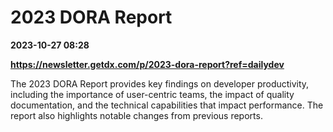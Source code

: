 # 2023 DORA Report

**2023-10-27 08:28**

**https://newsletter.getdx.com/p/2023-dora-report?ref=dailydev**

The 2023 DORA Report provides key findings on developer productivity, including the importance of user-centric teams, the impact of quality documentation, and the technical capabilities that impact performance. The report also highlights notable changes from previous reports.